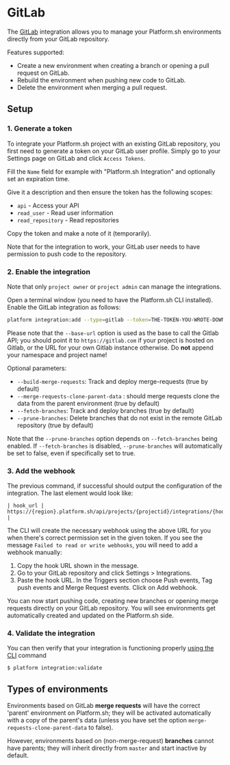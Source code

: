 # GitLab

The [GitLab](https://gitlab.com) integration allows you to manage your Platform.sh environments directly from your GitLab repository.

Features supported:

* Create a new environment when creating a branch or opening a pull request on GitLab.
* Rebuild the environment when pushing new code to GitLab.
* Delete the environment when merging a pull request.

## Setup

### 1. Generate a token

To integrate your Platform.sh project with an existing GitLab repository, you first need to generate a token on your GitLab user profile. Simply go to your Settings page on GitLab and click `Access Tokens`.

Fill the `Name` field for example with "Platform.sh Integration" and optionally set an expiration time.

Give it a description and then ensure the token has the following scopes:

 * `api`  - Access your API
 * `read_user` - Read user information
 * `read_repository` - Read repositories

Copy the token and make a note of it (temporarily).

Note that for the integration to work, your GitLab user needs to have permission to push code to the repository.

### 2. Enable the integration

Note that only `project owner` or `project admin` can manage the integrations.

Open a terminal window (you need to have the Platform.sh CLI installed). Enable the GitLab integration as follows:

```bash
platform integration:add --type=gitlab --token=THE-TOKEN-YOU-WROTE-DOWN --base-url=https://THE-URL-OF-YOUR-GITLAB --server-project=MY-NAMESPACE/MY-PROJECTNAME
```

Please note that the `--base-url` option is used as the base to call the Gitlab API; you should point it to `https://gitlab.com` if your project is hosted on Gitlab, or the URL for your own Gitlab instance otherwise.
Do **not** append your namespace and project name!

Optional parameters:
* `--build-merge-requests`: Track and deploy merge-requests (true by default)
* `--merge-requests-clone-parent-data` : should merge requests clone the data from the parent environment (true by default)
* `--fetch-branches`: Track and deploy branches (true by default)
* `--prune-branches`: Delete branches that do not exist in the remote GitLab repository (true by default)


Note that the `--prune-branches` option depends on `--fetch-branches` being enabled.  If `--fetch-branches` is disabled, `--prune-branches` will automatically be set to false, even if specifically set to true.

### 3. Add the webhook

The previous command, if successful should output the configuration of the integration. The last element would look like:

```
| hook_url | https://{region}.platform.sh/api/projects/{projectid}/integrations/{hook_id}/hook |
```

The CLI will create the necessary webhook using the above URL for you when there's correct permission set in the given token. If you see the message `Failed to read or write webhooks`, you will need to add a webhook manually:

1. Copy the hook URL shown in the message.
2. Go to your GitLab repository and click Settings > Integrations.
3. Paste the hook URL. In the Triggers section choose Push events, Tag push events and Merge Request events. Click on Add webhook.


You can now start pushing code, creating new branches or opening merge requests directly on your GitLab repository. You will see environments get automatically created and updated on the Platform.sh side.

### 4. Validate the integration

You can then verify that your integration is functioning properly [using the CLI](/administration/integrations.md#validating-integrations) command

```
$ platform integration:validate
```

## Types of environments

Environments based on GitLab **merge requests** will have the correct 'parent' environment on Platform.sh; they will be activated automatically with a copy of the parent's data (unless you have set the option `merge-requests-clone-parent-data` to false).

However, environments based on (non-merge-request) **branches** cannot have parents; they will inherit directly from `master` and start inactive by default.
